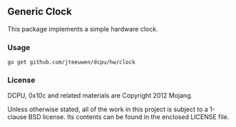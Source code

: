 ## Generic Clock

This package implements a simple hardware clock.

### Usage

    go get github.com/jteeuwen/dcpu/hw/clock

### License

DCPU, 0x10c and related materials are Copyright 2012 Mojang.

Unless otherwise stated, all of the work in this project is subject to a
1-clause BSD license. Its contents can be found in the enclosed LICENSE file.

